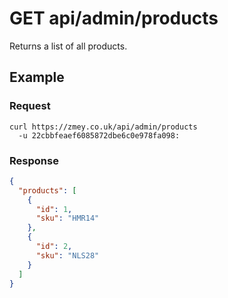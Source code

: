 # GET api/admin/products

Returns a list of all products.

## Example

### Request

```
curl https://zmey.co.uk/api/admin/products
  -u 22cbbfeaef6085872dbe6c0e978fa098:
```

### Response

```json
{
  "products": [
    {
      "id": 1,
      "sku": "HMR14"
    },
    {
      "id": 2,
      "sku": "NLS28"
    }
  ]
}  
```
